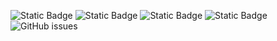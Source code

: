 ![Static Badge](https://img.shields.io/badge/blacklists-60-000000) ![Static Badge](https://img.shields.io/badge/blacklisted-3131490-cc0000) ![Static Badge](https://img.shields.io/badge/whitelisted-2244-00CC00) ![Static Badge](https://img.shields.io/badge/streaming_blacklist-28107-000000) ![GitHub issues](https://img.shields.io/github/issues/fabriziosalmi/blacklists)
